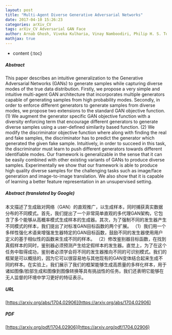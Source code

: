```yaml
---
layout: post
title: "Multi-Agent Diverse Generative Adversarial Networks"
date: 2017-04-10 15:26:23
categories: arXiv_CV
tags: arXiv_CV Adversarial GAN Face
author: Arnab Ghosh, Viveka Kulharia, Vinay Namboodiri, Philip H. S. Torr, Puneet K. Dokania
mathjax: true
---
```


* content
{:toc}

##### Abstract
This paper describes an intuitive generalization to the Generative Adversarial Networks (GANs) to generate samples while capturing diverse modes of the true data distribution. Firstly, we propose a very simple and intuitive multi-agent GAN architecture that incorporates multiple generators capable of generating samples from high probability modes. Secondly, in order to enforce different generators to generate samples from diverse modes, we propose two extensions to the standard GAN objective function. (1) We augment the generator specific GAN objective function with a diversity enforcing term that encourage different generators to generate diverse samples using a user-defined similarity based function. (2) We modify the discriminator objective function where along with finding the real and fake samples, the discriminator has to predict the generator which generated the given fake sample. Intuitively, in order to succeed in this task, the discriminator must learn to push different generators towards different identifiable modes. Our framework is generalizable in the sense that it can be easily combined with other existing variants of GANs to produce diverse samples. Experimentally we show that our framework is able to produce high quality diverse samples for the challenging tasks such as image/face generation and image-to-image translation. We also show that it is capable of learning a better feature representation in an unsupervised setting.

##### Abstract (translated by Google)
本文描述了生成敌对网络（GAN）的直观推广，以生成样本，同时捕获真实数据分布的不同模式。首先，我们提出了一个非常简单直观的多代理GAN架构，它包含了多个能够从高概率模式生成样本的生成器。其次，为了强制不同的发生器产生不同模式的样本，我们提出了对标准GAN目标函数的两个扩展。 （1）我们用一个多样性强化术语来增强发生器特定的GAN目标函数，鼓励不同的发生器使用用户定义的基于相似性的函数来生成不同的样本。 （2）修改鉴别器目标函数，在找到真假样本的同时，鉴别器必须预测产生给定假样本的发生器。直觉上，为了在这个任务中取得成功，鉴别者必须学会将不同的发生器推向不同的可识别模式。我们的框架是可以概括的，因为它可以很容易地与其他现有的GAN变体结合起来生成不同的样本。在实验上，我们展示了我们的框架能够生成高质量的多样化样本，用于诸如图像/脸部生成和图像到图像转换等具有挑战性的任务。我们还表明它能够在无人监督的环境中学习更好的特征表示。

##### URL
[https://arxiv.org/abs/1704.02906](https://arxiv.org/abs/1704.02906)

##### PDF
[https://arxiv.org/pdf/1704.02906](https://arxiv.org/pdf/1704.02906)

